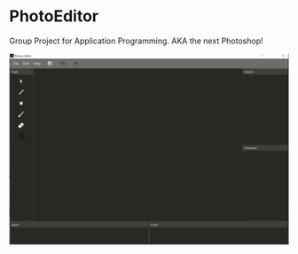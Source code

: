 # PhotoEditor
Group Project for Application Programming. AKA the next Photoshop!


![Photon](https://github.com/mlizbeth/Photon/blob/development/demo.PNG)
